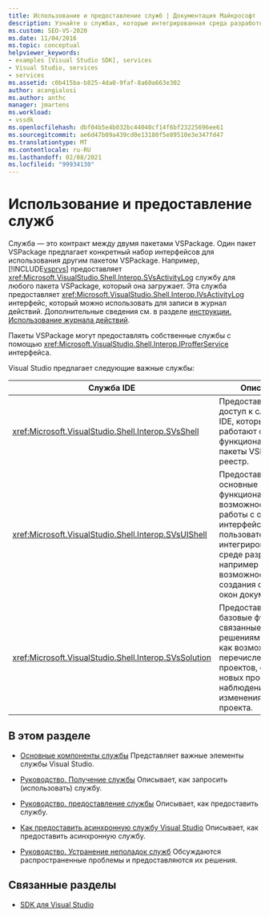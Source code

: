 ```yaml
---
title: Использование и предоставление служб | Документация Майкрософт
description: Узнайте о службах, которые интегрированная среда разработки Visual Studio предлагает пакету VSPackage для предоставления и использования. В этих статьях описывается, как получить и предоставить службы.
ms.custom: SEO-VS-2020
ms.date: 11/04/2016
ms.topic: conceptual
helpviewer_keywords:
- examples [Visual Studio SDK], services
- Visual Studio, services
- services
ms.assetid: c0b415ba-b825-4da0-9faf-8a60a663e302
author: acangialosi
ms.author: anthc
manager: jmartens
ms.workload:
- vssdk
ms.openlocfilehash: dbf04b5e4b032bc44040cf14f6bf23225696ee61
ms.sourcegitcommit: ae6d47b09a439cd0e13180f5e89510e3e347fd47
ms.translationtype: MT
ms.contentlocale: ru-RU
ms.lasthandoff: 02/08/2021
ms.locfileid: "99934130"
---
```

# <a name="using-and-providing-services"></a>Использование и предоставление служб
Служба — это контракт между двумя пакетами VSPackage. Один пакет VSPackage предлагает конкретный набор интерфейсов для использования другим пакетом VSPackage. Например, [!INCLUDE[vsprvs](../code-quality/includes/vsprvs_md.md)] предоставляет <xref:Microsoft.VisualStudio.Shell.Interop.SVsActivityLog> службу для любого пакета VSPackage, который она загружает. Эта служба предоставляет <xref:Microsoft.VisualStudio.Shell.Interop.IVsActivityLog> интерфейс, который можно использовать для записи в журнал действий. Дополнительные сведения см. в разделе [инструкции. Использование журнала действий](../extensibility/how-to-use-the-activity-log.md).

 Пакеты VSPackage могут предоставлять собственные службы с помощью <xref:Microsoft.VisualStudio.Shell.Interop.IProfferService> интерфейса.

 Visual Studio предлагает следующие важные службы:

|Служба IDE|Описание|
|-----------------|-----------------|
|<xref:Microsoft.VisualStudio.Shell.Interop.SVsShell>|Предоставляет доступ к службам IDE, которые работают с базовой функциональностью, пакеты VSPackage и реестр.|
|<xref:Microsoft.VisualStudio.Shell.Interop.SVsUIShell>|Предоставляет основные функциональные возможности для работы с окнами и интерфейсом пользователя в интегрированной среде разработки, например возможность создания средств и окон документов.|
|<xref:Microsoft.VisualStudio.Shell.Interop.SVsSolution>|Предоставляет базовые функции, связанные с решениями, такие как возможность перечисления проектов, создания новых проектов и наблюдения за изменениями проекта.|

## <a name="in-this-section"></a>В этом разделе
- [Основные компоненты службы](../extensibility/internals/service-essentials.md) Представляет важные элементы службы Visual Studio.

- [Руководство. Получение службы](../extensibility/how-to-get-a-service.md) Описывает, как запросить (использовать) службу.

- [Руководство. предоставление службы](../extensibility/how-to-provide-a-service.md) Описывает, как предоставить службу.

- [Как предоставить асинхронную службу Visual Studio](../extensibility/how-to-provide-an-asynchronous-visual-studio-service.md) Описывает, как предоставить асинхронную службу.

- [Руководство. Устранение неполадок служб](../extensibility/how-to-troubleshoot-services.md) Обсуждаются распространенные проблемы и предоставляются их решения.

## <a name="related-sections"></a>Связанные разделы
- [SDK для Visual Studio](../extensibility/visual-studio-sdk.md)
